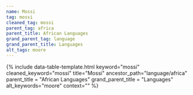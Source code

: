 ```yaml
---
name: Mossi
tag: mossi
cleaned_tag: mossi
parent_tag: africa
parent_title: African Languages
grand_parent_tag: language
grand_parent_title: Languages
alt_tags: moore
---
```


{% include data-table-template.html 
  keyword="mossi" 
  cleaned_keyword="mossi" 
  title="Mossi"
  ancestor_path="language/africa" 
  parent_title = "African Languages"
  grand_parent_title = "Languages"
  alt_keywords="moore"
  context=""
%}

